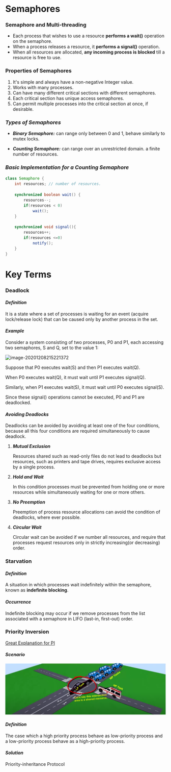 # Semaphores

### Semaphore and Multi-threading 

- Each process that wishes to use a resource **performs a wait()** operation on the semaphore.
- When a process releases a resource, it **performs a signal()** operation.
- When all resources are allocated, **any incoming process is blocked** till a resource is free to use.

### Properties of Semaphores

1. It's simple and always have a non-negative Integer value.
2. Works with many processes.
3. Can have many different critical sections with different semaphores.
4. Each critical section has unique access semaphores.
5. Can permit multiple processes into the critical section at once, if desirable.

### ***Types of Semaphores***

- ***Binary Semaphore:*** can range only between 0 and 1, behave similarly to mutex locks.

- ***Counting Semaphore:*** can range over an unrestricted domain.  a finite number of resources.


### ***Basic Implementation for a Counting Semaphore***

```java
class Semaphore {
    int resources; // number of resources.
    
    synchronized boolean wait() {
        resources--;
        if(resources < 0)
            wait();
   	}

    synchronized void signal(){
        resources++;
        if(resources <=0)
            notify();  
    }
}
```

# Key Terms



### Deadlock

#### *Definition*

It is a state where a set of processes is waiting for an event (acquire lock/release lock) that can be caused only by another process in the set.

#### *Example*

Consider a system consisting of two processes, P0 and P1, each accessing two semaphores, S and Q, set to the value 1:

![image-20201208215221372](C:\Users\omara\AppData\Roaming\Typora\typora-user-images\image-20201208215221372.png)

Suppose that P0 executes wait(S) and then P1 executes wait(Q).

When P0 executes wait(Q), it must wait until P1 executes signal(Q). 

Similarly, when P1 executes wait(S), it must wait until P0 executes signal(S).

Since these signal() operations cannot be executed, P0 and P1 are deadlocked.

#### *Avoiding Deadlocks*

Deadlocks can be avoided by avoiding at least one of the four conditions, because all this four conditions are required simultaneously to cause deadlock.

1. ***Mutual Exclusion***

   Resources shared such as read-only files do not lead to deadlocks but resources, such as printers and tape drives, requires exclusive access by a single process.

2. ***Hold and Wait***

   In this condition processes must be prevented from holding one or more resources while simultaneously waiting for one or more others.

3. ***No Preemption***

   Preemption of process resource allocations can avoid the condition of deadlocks, where ever possible.

4. ***Circular Wait***

   Circular wait can be avoided if we number all resources, and require that processes request resources only in strictly increasing(or decreasing) order.

   

### Starvation

#### *Definition*

A situation in which processes wait indefinitely within the semaphore, known as **indefinite blocking**.

#### *Occurrence*
Indefinite blocking may occur if we remove processes from the list associated with a semaphore in LIFO (last-in, first-out) order.

### Priority Inversion

[Great Explanation for PI](https://www.youtube.com/watch?v=oH29dpPPpME)

#### *Scenario*

![image-20201208222331055](image-20201208222331055.png)




#### *Definition* 

 The case which a high priority process behave as low-priority process and a low-priority process behave as a high-priority process. 

#### *Solution*

Priority-inheritance Protocol